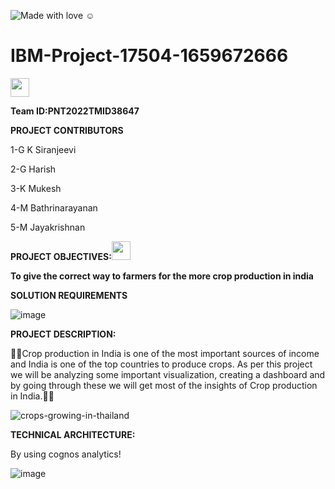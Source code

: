 ![Made with love](https://user-images.githubusercontent.com/111339599/197379474-2fb78525-70a7-45b1-885e-e52327cbcf3f.png)
☺

# IBM-Project-17504-1659672666
 <img src="https://raw.githubusercontent.com/MartinHeinz/MartinHeinz/master/wave.gif" width="30px">
 
 **Team ID:PNT2022TMID38647**


**PROJECT CONTRIBUTORS**


1-G K Siranjeevi

2-G Harish

3-K Mukesh

4-M Bathrinarayanan

5-M Jayakrishnan













**PROJECT OBJECTIVES:**<img src="https://media3.giphy.com/media/BtVpIOi3doaz3RE5w4/giphy.gif?cid=ecf05e47rkw5pzp7hc9nz6ue1646xz5f4s8ucn1gp6omn9d5&rid=giphy.gif&ct=s" width="30px">


**To give the correct way to farmers for the more crop production  in india**

**SOLUTION REQUIREMENTS**

![image](https://user-images.githubusercontent.com/111339599/196188706-595bd7ae-39ac-4362-ae9e-154d62be8b74.png)

















**PROJECT DESCRIPTION:**

🌱🌾Crop production in India is one of the most important sources of income and India is one of the top countries to produce crops. As per this project we will be analyzing some important visualization, creating a dashboard and by going through these we will get most of the insights of Crop production in India.🌾🌱


![crops-growing-in-thailand](https://user-images.githubusercontent.com/111339599/195016514-24efecef-255c-4aa8-b8f9-bebb000b015b.jpg)















**TECHNICAL ARCHITECTURE:**

By using cognos analytics!










![image](https://user-images.githubusercontent.com/111339599/195016970-b3192ada-18a0-491f-8296-440914ca0abf.png)

